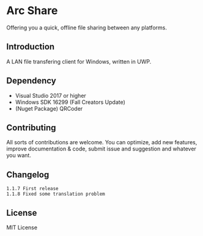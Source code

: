 ﻿# Arc Share
Offering you a quick, offline file sharing between any platforms.

## Introduction
A LAN file transfering client for Windows, written in UWP.

## Dependency
 + Visual Studio 2017 or higher
 + Windows SDK 16299 (Fall Creators Update)
 + (Nuget Package) QRCoder

## Contributing
All sorts of contributions are welcome. You can optimize, add new features, improve documentation & code, submit issue and suggestion and whatever you want.

## Changelog
    1.1.7 First release
    1.1.8 Fixed some translation problem

## License
MIT License